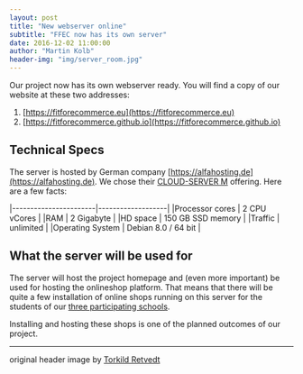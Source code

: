 ```yaml
---
layout: post
title: "New webserver online"
subtitle: "FFEC now has its own server"
date: 2016-12-02 11:00:00
author: "Martin Kolb"
header-img: "img/server_room.jpg"
---
```


Our project now has its own webserver ready. You will find a copy of our website at these two addresses:

1. [https://fitforecommerce.eu](https://fitforecommerce.eu)
2. [https://fitforecommerce.github.io](https://fitforecommerce.github.io)

## Technical Specs
The server is hosted by German company [https://alfahosting.de](https://alfahosting.de). We chose their [CLOUD-SERVER M](https://alfahosting.de/vserver-hosting/) offering. Here are a few facts:

|-----------------------|-------------------|
|Processor cores		| 2 CPU vCores 		|
|RAM					| 2 Gigabyte		|
|HD space				| 150 GB SSD memory |
|Traffic				| unlimited			|
|Operating System		| Debian 8.0 / 64 bit |

## What the server will be used for
The server will host the project homepage and (even more important) be used for hosting the onlineshop platform. That means that there will be quite a few installation of online shops running on this server for the students of our [three participating schools](/about/index.html#the-partners).

Installing and hosting these shops is one of the planned outcomes of our project.

---
<div class='footnotes'>
original header image by <a href="https://www.flickr.com/photos/torkildr/" target="_blank">Torkild Retvedt</a>
</div>